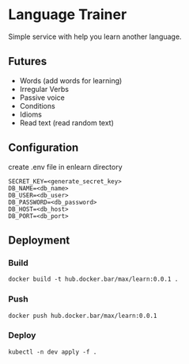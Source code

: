 # Language Trainer

Simple service with help you learn another language.

## Futures

- Words (add words for learning)
- Irregular Verbs
- Passive voice
- Conditions
- Idioms
- Read text (read random text)

## Configuration
create .env file in enlearn directory
```
SECRET_KEY=<generate_secret_key>
DB_NAME=<db_name>
DB_USER=<db_user>
DB_PASSWORD=<db_password>
DB_HOST=<db_host>
DB_PORT=<db_port>
```

## Deployment
### Build
```
docker build -t hub.docker.bar/max/learn:0.0.1 .
```
### Push
```
docker push hub.docker.bar/max/learn:0.0.1
```
### Deploy
```
kubectl -n dev apply -f .
```